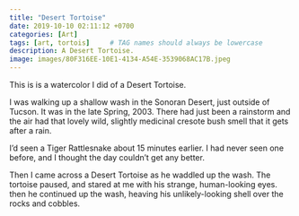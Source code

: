 ```yaml
---
title: "Desert Tortoise"
date: 2019-10-10 02:11:12 +0700
categories: [Art]
tags: [art, tortois]     # TAG names should always be lowercase
description: A Desert Tortoise.
image: images/80F316EE-10E1-4134-A54E-3539068AC17B.jpeg
---
```


This is is a watercolor I did of a Desert Tortoise. 

I was walking up a shallow wash in the Sonoran Desert, just outside of Tucson. It was in the late Spring, 2003. There had just been a rainstorm and the air had that lovely wild, slightly medicinal cresote bush smell that it gets after a rain.

I’d seen a Tiger Rattlesnake about 15 minutes earlier. I had never seen one before, and I thought the day couldn’t get any better.

Then I came across a Desert Tortoise as he waddled up the wash. The tortoise paused, and stared at me with his strange, human-looking eyes. then he continued up the wash, heaving his unlikely-looking shell over the rocks and cobbles.
